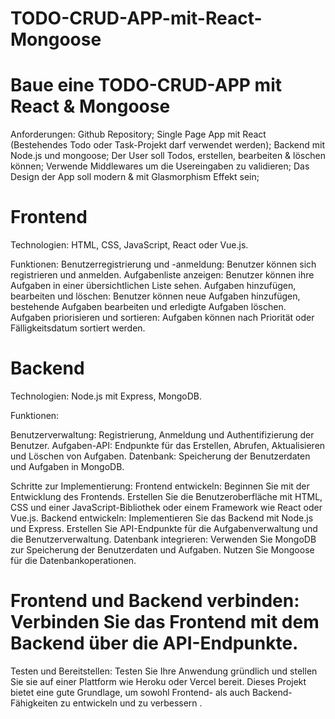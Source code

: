 # TODO-CRUD-APP-mit-React-Mongoose

# Baue eine TODO-CRUD-APP mit React & Mongoose
Anforderungen:
Github Repository;
Single Page App mit React (Bestehendes Todo oder Task-Projekt darf verwendet werden);
Backend mit Node.js und mongoose;
Der User soll Todos, erstellen, bearbeiten & löschen können;
Verwende Middlewares um die Usereingaben zu validieren;
Das Design der App soll modern & mit Glasmorphism Effekt sein;


# Frontend
Technologien: HTML, CSS, JavaScript, React oder Vue.js.

Funktionen:
Benutzerregistrierung und -anmeldung: Benutzer können sich registrieren und anmelden.
Aufgabenliste anzeigen: Benutzer können ihre Aufgaben in einer übersichtlichen Liste sehen.
Aufgaben hinzufügen, bearbeiten und löschen: Benutzer können neue Aufgaben hinzufügen, bestehende Aufgaben bearbeiten und erledigte Aufgaben löschen.
Aufgaben priorisieren und sortieren: Aufgaben können nach Priorität oder Fälligkeitsdatum sortiert werden.

# Backend
Technologien: Node.js mit Express, MongoDB.

Funktionen:

Benutzerverwaltung: Registrierung, Anmeldung und Authentifizierung der Benutzer.
Aufgaben-API: Endpunkte für das Erstellen, Abrufen, Aktualisieren und Löschen von Aufgaben.
Datenbank: Speicherung der Benutzerdaten und Aufgaben in MongoDB.

Schritte zur Implementierung:
Frontend entwickeln: Beginnen Sie mit der Entwicklung des Frontends. Erstellen Sie die Benutzeroberfläche mit HTML, CSS und einer JavaScript-Bibliothek oder einem Framework wie React oder Vue.js.
Backend entwickeln: Implementieren Sie das Backend mit Node.js und Express. Erstellen Sie API-Endpunkte für die Aufgabenverwaltung und die Benutzerverwaltung.
Datenbank integrieren: Verwenden Sie MongoDB zur Speicherung der Benutzerdaten und Aufgaben. Nutzen Sie Mongoose für die Datenbankoperationen.

# Frontend und Backend verbinden: Verbinden Sie das Frontend mit dem Backend über die API-Endpunkte.
Testen und Bereitstellen: Testen Sie Ihre Anwendung gründlich und stellen Sie sie auf einer Plattform wie Heroku oder Vercel bereit.
Dieses Projekt bietet eine gute Grundlage, um sowohl Frontend- als auch Backend-Fähigkeiten zu entwickeln und zu verbessern .

